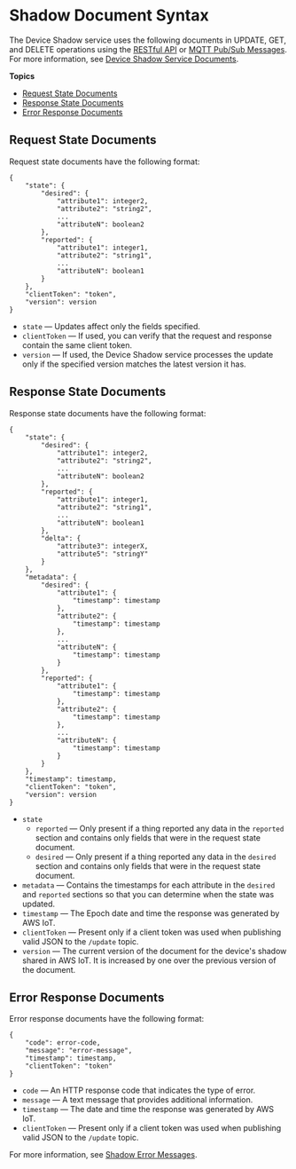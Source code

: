 # Shadow Document Syntax<a name="device-shadow-document-syntax"></a>

The Device Shadow service uses the following documents in UPDATE, GET, and DELETE operations using the [RESTful API](device-shadow-rest-api.md) or [MQTT Pub/Sub Messages](device-shadow-mqtt.md)\. For more information, see [Device Shadow Service Documents](device-shadow-document.md)\.

**Topics**
+ [Request State Documents](#device-shadow-example-request-json)
+ [Response State Documents](#device-shadow-example-response-json)
+ [Error Response Documents](#device-shadow-example-error-json)

## Request State Documents<a name="device-shadow-example-request-json"></a>

Request state documents have the following format:

```
{
    "state": {
        "desired": {
            "attribute1": integer2,
            "attribute2": "string2",
            ...
            "attributeN": boolean2
        },
        "reported": {
            "attribute1": integer1,
            "attribute2": "string1",
            ...
            "attributeN": boolean1
        }
    },
    "clientToken": "token",
    "version": version
}
```
+ `state` — Updates affect only the fields specified\.
+ `clientToken` — If used, you can verify that the request and response contain the same client token\.
+ `version` — If used, the Device Shadow service processes the update only if the specified version matches the latest version it has\.

## Response State Documents<a name="device-shadow-example-response-json"></a>

Response state documents have the following format:

```
{
    "state": {
        "desired": {
            "attribute1": integer2,
            "attribute2": "string2",
            ...
            "attributeN": boolean2
        },
        "reported": {
            "attribute1": integer1,
            "attribute2": "string1",
            ...
            "attributeN": boolean1
        },
        "delta": {
            "attribute3": integerX,
            "attribute5": "stringY"
        }
    },
    "metadata": {
        "desired": {
            "attribute1": {
                "timestamp": timestamp
            },
            "attribute2": {
                "timestamp": timestamp
            },
            ...
            "attributeN": {
                "timestamp": timestamp
            }
        },
        "reported": {
            "attribute1": {
                "timestamp": timestamp
            },
            "attribute2": {
                "timestamp": timestamp
            },
            ...
            "attributeN": {
                "timestamp": timestamp
            }
        }
    },
    "timestamp": timestamp,
    "clientToken": "token",
    "version": version
}
```
+ `state`
  + `reported` — Only present if a thing reported any data in the `reported` section and contains only fields that were in the request state document\.
  + `desired` — Only present if a thing reported any data in the `desired` section and contains only fields that were in the request state document\.
+ `metadata` — Contains the timestamps for each attribute in the `desired` and `reported` sections so that you can determine when the state was updated\.
+ `timestamp` — The Epoch date and time the response was generated by AWS IoT\.
+ `clientToken` — Present only if a client token was used when publishing valid JSON to the `/update` topic\.
+ `version` — The current version of the document for the device's shadow shared in AWS IoT\. It is increased by one over the previous version of the document\.

## Error Response Documents<a name="device-shadow-example-error-json"></a>

Error response documents have the following format:

```
{
    "code": error-code,
    "message": "error-message",
    "timestamp": timestamp,
    "clientToken": "token"
}
```
+ `code` — An HTTP response code that indicates the type of error\.
+ `message` — A text message that provides additional information\.
+ `timestamp` — The date and time the response was generated by AWS IoT\.
+ `clientToken` — Present only if a client token was used when publishing valid JSON to the `/update` topic\.

For more information, see [Shadow Error Messages](device-shadow-error-messages.md)\.
